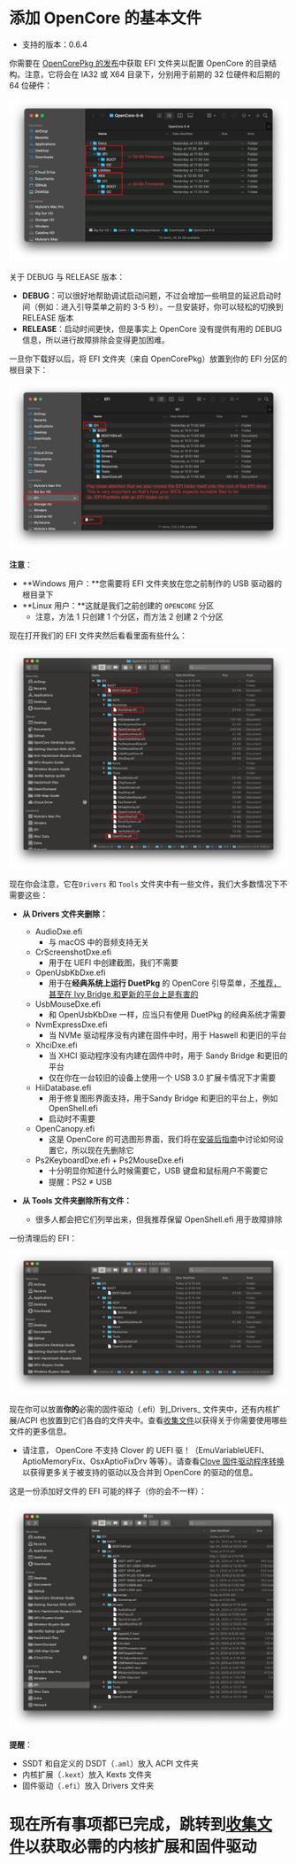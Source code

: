 # 添加 OpenCore 的基本文件

* 支持的版本：0.6.4

你需要在 [OpenCorePkg 的发布](https://github.com/acidanthera/OpenCorePkg/releases/)中获取 EFI 文件夹以配置 OpenCore 的目录结构。注意，它将会在 IA32 或 X64 目录下，分别用于前期的 32 位硬件和后期的 64 位硬件：

![](../images/installer-guide/opencore-efi-md/ia32-x64.png)

关于 DEBUG 与 RELEASE 版本：

* **DEBUG**：可以很好地帮助调试启动问题，不过会增加一些明显的延迟启动时间（例如：进入引导菜单之前的 3-5 秒）。一旦安装好，你可以轻松的切换到 RELEASE 版本
* **RELEASE**：启动时间更快，但是事实上 OpenCore 没有提供有用的 DEBUG 信息，所以进行故障排除会变得更加困难。

一旦你下载好以后，将 EFI 文件夹（来自 OpenCorePkg）放置到你的 EFI 分区的根目录下：

![](../images/installer-guide/opencore-efi-md/efi-moved.png)

**注意**：

* **Windows 用户：**您需要将 EFI 文件夹放在您之前制作的 USB 驱动器的根目录下
* **Linux 用户：**这就是我们之前创建的 `OPENCORE` 分区
  * 注意，方法 1 只创建 1 个分区，而方法 2 创建 2 个分区

现在打开我们的 EFI 文件夹然后看看里面有些什么：

![基本的 EFI 文件夹](../images/installer-guide/opencore-efi-md/base-efi.png)

现在你会注意，它在`Drivers` 和 `Tools` 文件夹中有一些文件，我们大多数情况下不需要这些：

* **从 Drivers 文件夹删除：**
  * AudioDxe.efi
    * 与 macOS 中的音频支持无关
  * CrScreenshotDxe.efi
    * 用于在 UEFI 中创建截图，我们不需要
  * OpenUsbKbDxe.efi
    * 用于在**经典系统上运行 DuetPkg** 的 OpenCore 引导菜单，[不推荐，甚至在 Ivy Bridge 和更新的平台上是有害的](https://applelife.ru/threads/opencore-obsuzhdenie-i-ustanovka.2944066/page-176#post-856653)
  * UsbMouseDxe.efi
    * 和 OpenUsbKbDxe 一样，应当只有使用 DuetPkg 的经典系统才需要
  * NvmExpressDxe.efi
    * 当 NVMe 驱动程序没有内建在固件中时，用于 Haswell 和更旧的平台
  * XhciDxe.efi
    * 当 XHCI 驱动程序没有内建在固件中时，用于 Sandy Bridge 和更旧的平台
    * 仅在你在一台较旧的设备上使用一个 USB 3.0 扩展卡情况下才需要
  * HiiDatabase.efi
    * 用于修复图形界面支持，用于Sandy Bridge 和更旧的平台上，例如 OpenShell.efi
    * 启动时不需要
  * OpenCanopy.efi
    * 这是 OpenCore 的可选图形界面，我们将在[安装后指南](https://dortania.github.io/OpenCore-Post-Install/cosmetic/gui.html)中讨论如何设置它，所以现在先删除它
  * Ps2KeyboardDxe.efi + Ps2MouseDxe.efi
    * 十分明显你知道什么时候需要它，USB 键盘和鼠标用户不需要它
    * 提醒：PS2 ≠ USB

* **从 Tools 文件夹删除所有文件：**
  * 很多人都会把它们列举出来，但我推荐保留 OpenShell.efi 用于故障排除

一份清理后的 EFI：

![整洁的 EFI](../images/installer-guide/opencore-efi-md/clean-efi.png)

现在你可以放置**你的**必需的固件驱动（.efi）到_Drivers_ 文件夹中，还有内核扩展/ACPI 也放置到它们各自的文件夹中。查看[收集文件](../ktext.md)以获得关于你需要使用哪些文件的更多信息。

* 请注意， OpenCore 不支持 Clover 的 UEFI 驱！（EmuVariableUEFI、AptioMemoryFix、OsxAptioFixDrv 等等）。请查看[Clove 固件驱动程序转换](https://github.com/dortania/OpenCore-Install-Guide/blob/master/clover-conversion/clover-efi.md)以获得更多关于被支持的驱动以及合并到 OpenCore 的驱动的信息。

这是一份添加好文件的 EFI 可能的样子（你的会不一样）：

![添加了文件的 EFI 文件夹](../images/installer-guide/opencore-efi-md/populated-efi.png)

**提醒**：

* SSDT 和自定义的 DSDT（`.aml`）放入 ACPI 文件夹
* 内核扩展（`.kext`）放入 Kexts 文件夹 
* 固件驱动（`.efi`）放入 Drivers 文件夹

# 现在所有事项都已完成，跳转到[收集文件](../ktext.md)以获取必需的内核扩展和固件驱动

